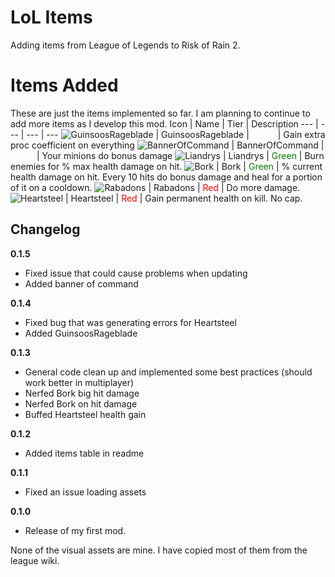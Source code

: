 # LoL Items

Adding items from League of Legends to Risk of Rain 2.

# Items Added
These are just the items implemented so far. I am planning to continue to add more items as I develop this mod.
Icon | Name | Tier | Description
--- | --- | --- | ---
![GuinsoosRageblade](https://static.wikia.nocookie.net/leagueoflegends/images/6/64/Guinsoo%27s_Rageblade_item_HD.png/revision/latest/scale-to-width-down/64?cb=20201110230134) | GuinsoosRageblade | <span style="color:white">White</span> | Gain extra proc coefficient on everything
![BannerOfCommand](https://static.wikia.nocookie.net/leagueoflegends/images/a/a4/Banner_of_Command_item_HD.png/revision/latest/scale-to-width-down/64?cb=20201104170517) | BannerOfCommand | <span style="color:white">White</span> | Your minions do bonus damage
![Liandrys](https://static.wikia.nocookie.net/leagueoflegends/images/3/30/Liandry%27s_Anguish_item.png/revision/latest?cb=20201118211533) | Liandrys | <span style="color:green">Green</span> | Burn enemies for % max health damage on hit.
![Bork](https://static.wikia.nocookie.net/leagueoflegends/images/2/2f/Blade_of_the_Ruined_King_item.png/revision/latest?cb=20221210230042) | Bork | <span style="color:green">Green</span> | % current health damage on hit. Every 10 hits do bonus damage and heal for a portion of it on a cooldown.
![Rabadons](https://static.wikia.nocookie.net/leagueoflegends/images/c/c5/Rabadon%27s_Deathcap_item.png/revision/latest?cb=20201118205704) | Rabadons | <span style="color:red">Red</span> | Do more damage.
![Heartsteel](https://static.wikia.nocookie.net/leagueoflegends/images/8/87/Heartsteel_item_HD.png/revision/latest/scale-to-width-down/64?cb=20221115195510) | Heartsteel | <span style="color:red">Red</span> | Gain permanent health on kill. No cap.

## Changelog

**0.1.5**

* Fixed issue that could cause problems when updating
* Added banner of command

**0.1.4**

* Fixed bug that was generating errors for Heartsteel
* Added GuinsoosRageblade

**0.1.3**

* General code clean up and implemented some best practices (should work better in multiplayer)
* Nerfed Bork big hit damage
* Nerfed Bork on hit damage
* Buffed Heartsteel health gain

**0.1.2**

* Added items table in readme

**0.1.1**

* Fixed an issue loading assets

**0.1.0**

* Release of my first mod.

None of the visual assets are mine. I have copied most of them from the league wiki.
